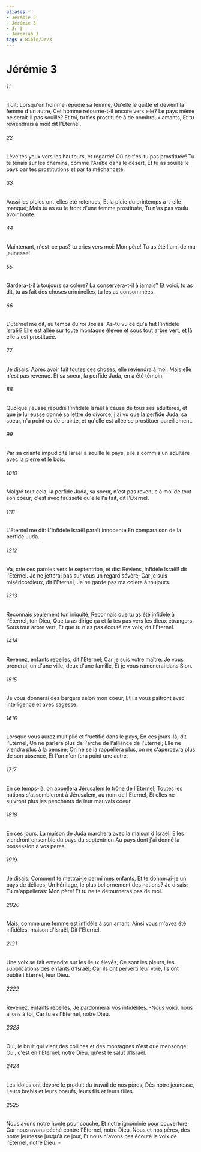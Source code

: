 ```yaml
---
aliases : 
- Jérémie 3
- Jérémie 3
- Jr 3
- Jeremiah 3
tags : Bible/Jr/3
---
```


# Jérémie 3

###### 11
Il dit: Lorsqu'un homme répudie sa femme, Qu'elle le quitte et devient la femme d'un autre, Cet homme retourne-t-il encore vers elle? Le pays même ne serait-il pas souillé? Et toi, tu t'es prostituée à de nombreux amants, Et tu reviendrais à moi! dit l'Eternel.
###### 22
Lève tes yeux vers les hauteurs, et regarde! Où ne t'es-tu pas prostituée! Tu te tenais sur les chemins, comme l'Arabe dans le désert, Et tu as souillé le pays par tes prostitutions et par ta méchanceté.
###### 33
Aussi les pluies ont-elles été retenues, Et la pluie du printemps a-t-elle manqué; Mais tu as eu le front d'une femme prostituée, Tu n'as pas voulu avoir honte.
###### 44
Maintenant, n'est-ce pas? tu cries vers moi: Mon père! Tu as été l'ami de ma jeunesse!
###### 55
Gardera-t-il à toujours sa colère? La conservera-t-il à jamais? Et voici, tu as dit, tu as fait des choses criminelles, tu les as consommées.
###### 66
L'Eternel me dit, au temps du roi Josias: As-tu vu ce qu'a fait l'infidèle Israël? Elle est allée sur toute montagne élevée et sous tout arbre vert, et là elle s'est prostituée.
###### 77
Je disais: Après avoir fait toutes ces choses, elle reviendra à moi. Mais elle n'est pas revenue. Et sa soeur, la perfide Juda, en a été témoin.
###### 88
Quoique j'eusse répudié l'infidèle Israël à cause de tous ses adultères, et que je lui eusse donné sa lettre de divorce, j'ai vu que la perfide Juda, sa soeur, n'a point eu de crainte, et qu'elle est allée se prostituer pareillement.
###### 99
Par sa criante impudicité Israël a souillé le pays, elle a commis un adultère avec la pierre et le bois.
###### 1010
Malgré tout cela, la perfide Juda, sa soeur, n'est pas revenue à moi de tout son coeur; c'est avec fausseté qu'elle l'a fait, dit l'Eternel.
###### 1111
L'Eternel me dit: L'infidèle Israël paraît innocente En comparaison de la perfide Juda.
###### 1212
Va, crie ces paroles vers le septentrion, et dis: Reviens, infidèle Israël! dit l'Eternel. Je ne jetterai pas sur vous un regard sévère; Car je suis miséricordieux, dit l'Eternel, Je ne garde pas ma colère à toujours.
###### 1313
Reconnais seulement ton iniquité, Reconnais que tu as été infidèle à l'Eternel, ton Dieu, Que tu as dirigé çà et là tes pas vers les dieux étrangers, Sous tout arbre vert, Et que tu n'as pas écouté ma voix, dit l'Eternel.
###### 1414
Revenez, enfants rebelles, dit l'Eternel; Car je suis votre maître. Je vous prendrai, un d'une ville, deux d'une famille, Et je vous ramènerai dans Sion.
###### 1515
Je vous donnerai des bergers selon mon coeur, Et ils vous paîtront avec intelligence et avec sagesse.
###### 1616
Lorsque vous aurez multiplié et fructifié dans le pays, En ces jours-là, dit l'Eternel, On ne parlera plus de l'arche de l'alliance de l'Eternel; Elle ne viendra plus à la pensée; On ne se la rappellera plus, on ne s'apercevra plus de son absence, Et l'on n'en fera point une autre.
###### 1717
En ce temps-là, on appellera Jérusalem le trône de l'Eternel; Toutes les nations s'assembleront à Jérusalem, au nom de l'Eternel, Et elles ne suivront plus les penchants de leur mauvais coeur.
###### 1818
En ces jours, La maison de Juda marchera avec la maison d'Israël; Elles viendront ensemble du pays du septentrion Au pays dont j'ai donné la possession à vos pères.
###### 1919
Je disais: Comment te mettrai-je parmi mes enfants, Et te donnerai-je un pays de délices, Un héritage, le plus bel ornement des nations? Je disais: Tu m'appelleras: Mon père! Et tu ne te détourneras pas de moi.
###### 2020
Mais, comme une femme est infidèle à son amant, Ainsi vous m'avez été infidèles, maison d'Israël, Dit l'Eternel.
###### 2121
Une voix se fait entendre sur les lieux élevés; Ce sont les pleurs, les supplications des enfants d'Israël; Car ils ont perverti leur voie, Ils ont oublié l'Eternel, leur Dieu.
###### 2222
Revenez, enfants rebelles, Je pardonnerai vos infidélités. -Nous voici, nous allons à toi, Car tu es l'Eternel, notre Dieu.
###### 2323
Oui, le bruit qui vient des collines et des montagnes n'est que mensonge; Oui, c'est en l'Eternel, notre Dieu, qu'est le salut d'Israël.
###### 2424
Les idoles ont dévoré le produit du travail de nos pères, Dès notre jeunesse, Leurs brebis et leurs boeufs, leurs fils et leurs filles.
###### 2525
Nous avons notre honte pour couche, Et notre ignominie pour couverture; Car nous avons péché contre l'Eternel, notre Dieu, Nous et nos pères, dès notre jeunesse jusqu'à ce jour, Et nous n'avons pas écouté la voix de l'Eternel, notre Dieu. -
